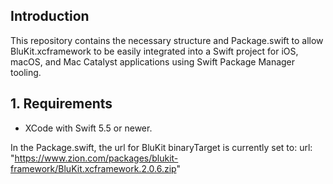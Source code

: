 ## Introduction

This repository contains the necessary structure and Package.swift to allow BluKit.xcframework to be easily integrated into a Swift project for iOS, macOS, and Mac Catalyst applications using Swift Package Manager tooling.

## 1. Requirements

* XCode with Swift 5.5 or newer.


In the Package.swift, the url for BluKit binaryTarget is currently set to:
url: "https://www.zion.com/packages/blukit-framework/BluKit.xcframework.2.0.6.zip"

